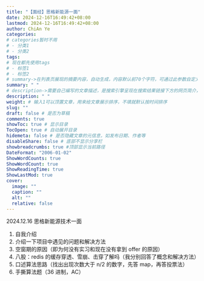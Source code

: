 ```yaml
---
title: "【面经】思格新能源一面"
date: 2024-12-16T16:49:42+08:00
lastmod: 2024-12-16T16:49:42+08:00
author: ChiAn Ye
categories:
# categories暂时不用
# - 分类1
# - 分类2
tags:
# 现在都先使用tags
# - 标签1
# - 标签2
# summary->在列表页展现的摘要内容，自动生成，内容默认前70个字符，可通过此参数自定义，一般无需专门设置
summary: " "
# description->需要自己编写的文章描述，是搜索引擎呈现在搜索结果链接下方的网页简介，建议设置
description: " "
weight: # 输入1可以顶置文章，用来给文章展示排序，不填就默认按时间排序
slug: ""
draft: false # 是否为草稿
comments: true
showToc: true # 显示目录
TocOpen: true # 自动展开目录
hidemeta: false # 是否隐藏文章的元信息，如发布日期、作者等
disableShare: false # 底部不显示分享栏
showbreadcrumbs: true #顶部显示当前路径
DateFormat: "2006-01-02"
ShowWordCounts: true
ShowWordCount: true
ShowReadingTime: true
ShowLastMod: true
cover:
  image: ""
  caption: ""
  alt: ""
  relative: false
---
```


2024.12.16 思格新能源技术一面

<!--more-->

1. 自我介绍
2. 介绍一下项目中遇见的问题和解决方法
3. 空窗期的原因（即为何没有实习和现在没有拿到 offer 的原因）
4. 八股：redis 的缓存穿透、雪崩、击穿了解吗（我分别回答了概念和解决方法）
5. 口述算法思路（找出出现次数大于 n/2 的数字，先答 map，再答投票法）
6. 手撕算法题（36 进制，AC）
